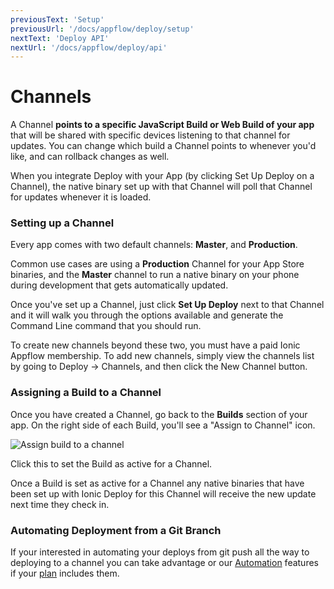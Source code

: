 ```yaml
---
previousText: 'Setup'
previousUrl: '/docs/appflow/deploy/setup'
nextText: 'Deploy API'
nextUrl: '/docs/appflow/deploy/api'
---
```


# Channels

A Channel **points to a specific JavaScript Build or Web Build of your app**
that will be shared with specific devices listening to that channel for updates.
You can change which build a Channel points to whenever you'd like, and can rollback changes as well.

When you integrate Deploy with your App (by clicking Set Up Deploy on a Channel),
the native binary set up with that Channel will poll that Channel for updates whenever it is loaded.

### Setting up a Channel

Every app comes with two default channels: **Master**, and **Production**.

Common use cases are using a **Production** Channel for your App Store binaries, and the **Master**
channel to run a native binary on your phone during development that gets automatically updated.

Once you've set up a Channel, just click **Set Up Deploy** next to that Channel and it will walk you
through the options available and generate the Command Line command that you should run.

To create new channels beyond these two, you must have a paid Ionic Appflow membership. To add new channels,
simply view the channels list by going to Deploy -> Channels, and then click the New Channel button.


### Assigning a Build to a Channel

Once you have created a Channel, go back to the **Builds** section of your app.
On the right side of each Build, you'll see a "Assign to Channel" icon.

![Assign build to a channel](/docs/assets/img/appflow/assign-to-channel.png)

Click this to set the Build as active for a Channel.

Once a Build is set as active for a Channel any native binaries that have been set up with Ionic Deploy
for this Channel will receive the new update next time they check in.

### Automating Deployment from a Git Branch

If your interested in automating your deploys from git push all the way to deploying to a channel you can
take advantage or our [Automation](/docs/appflow/automation/intro) features if your [plan](/pricing) includes them.
